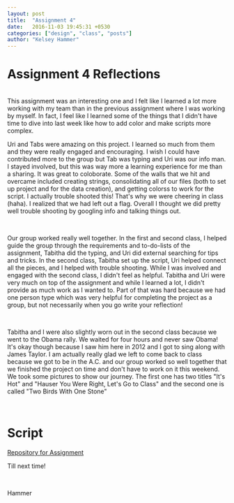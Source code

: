 ```yaml
---
layout: post
title:  "Assignment 4"
date:   2016-11-03 19:45:31 +0530
categories: ["design", "class", "posts"]
author: "Kelsey Hammer"
---
```

<h1> Assignment 4 Reflections </h1>


<br> 
This assignment was an interesting one and I felt like I learned a lot more working with my team than 
in the previous assignment where I was working by myself. In fact, I feel like I learned 
some of the things that I didn't have time to dive into last week like how to add color and
make scripts more complex.


<br> 

Uri and Tabs were amazing on this project. I learned so much from them and they were 
really engaged and encouraging. I wish I could have contributed more to the group 
but Tab was typing and Uri was our 
info man. I stayed involved, but this was way more a learning experience for me than a sharing. 
It was great to coloborate. Some of the walls that we hit and overcame included creating strings, 
consolidating all of our files (both to set up project and for the data creation), and getting colorss
to work for the script. I actually trouble shooted this! That's why we were cheering in class (haha). 
I realized that we had left out a flag. Overall I thought we did pretty well trouble shooting by 
googling info and talking things out. 

<br> 

Our group worked really well together. In the first and second class,
I helped guide the group through the requirements and to-do-lists of 
the assignment, Tabitha did the typing, and Uri did external searching
for tips and tricks. In the second class, Tabitha set up the script, 
Uri helped connect all the pieces, and I helped with trouble shooting. 
While I was involved and engaged with the second class, I didn't feel
as helpful. Tabitha and Uri were very much on top of the assignment
and while I learned a lot, I didn't provide as much work as I wanted to.
Part of that was hard because we had one person type which was very
helpful for completing the project as a group, but not necessarily 
when you go write your reflection! 

<br> 

Tabitha and I were also slightly worn out in the second class because
we went to the Obama rally. We waited for four hours and never saw
Obama! It's okay though because I saw him here in 2012 and I got to 
sing along with James Taylor. I am actually really glad we left to
come back to class because we got to be in the A.C. and our group 
worked so well together that we finished the project on time and don't have to work
on it this weekend. We took
some pictures to show our journey. The first one has two titles 
"It's Hot" and "Hauser You Were Right, Let's Go to Class" and the
second one is called "Two Birds With One Stone" 

<br>

<h1> Script </h1> 
<a href="https://github.com/kelhammer/fred-s-ghost-assignment-4">Repository for Assignment</a>

<br> 

Till next time!

<br>

Hammer


